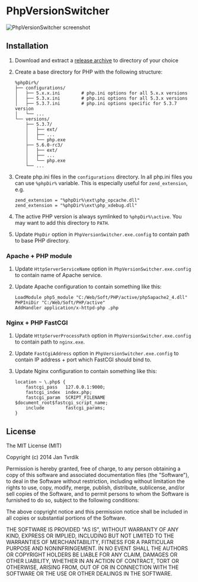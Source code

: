 # PhpVersionSwitcher

![PhpVersionSwitcher screenshot](http://skladka.merxes.cz/img/phpversionswitcher.png?v=2)


## Installation

1. Download and extract a [release archive](https://github.com/JanTvrdik/PhpVersionSwitcher/releases) to directory of your choice

2. Create a base directory for PHP with the following structure:
	```
	%phpDir%/
	├── configurations/
	│   ├── 5.x.x.ini        # php.ini options for all 5.x.x versions
	│   ├── 5.3.x.ini        # php.ini options for all 5.3.x versions
	│   ├── 5.3.7.ini        # php.ini options specific for 5.3.7 version
	│   └── ...
	└── versions/
	    ├── 5.3.7/
	    │   ├── ext/
	    │   ├── ...
	    │   └── php.exe
	    ├── 5.6.0-rc3/
	    │   ├── ext/
	    │   ├── ...
	    │   └── php.exe
	    └── ...
	```

3. Create php.ini files in the `configurations` directory. In all php.ini files you can use `%phpDir%` variable. This is especially useful for `zend_extension`, e.g.
	```
	zend_extension = "%phpDir%\ext\php_opcache.dll"
	zend_extension = "%phpDir%\ext\php_xdebug.dll"
	```

4. The active PHP version is always symlinked to `%phpDir%\active`. You may want to add this directory to `PATH`.

5. Update `PhpDir` option in `PhpVersionSwitcher.exe.config` to contain path to base PHP directory.


### Apache + PHP module

1. Update `HttpServerServiceName` option in `PhpVersionSwitcher.exe.config` to contain name of Apache service.

2. Update Apache configuration to contain something like this:
	```
	LoadModule php5_module "C:/Web/Soft/PHP/active/php5apache2_4.dll"
	PHPIniDir "C:/Web/Soft/PHP/active"
	AddHandler application/x-httpd-php .php
	```

### Nginx + PHP FastCGI

1. Update `HttpServerProcessPath` option in `PhpVersionSwitcher.exe.config` to contain path to `nginx.exe`.

2. Update `FastCgiAddress` option in `PhpVersionSwitcher.exe.config` to contain IP address + port which FastCGI should bind to.

3. Update Nginx configuration to contain something like this:
	```
	location ~ \.php$ {
		fastcgi_pass   127.0.0.1:9000;
		fastcgi_index  index.php;
		fastcgi_param  SCRIPT_FILENAME  $document_root$fastcgi_script_name;
		include        fastcgi_params;
	}
	```


## License

The MIT License (MIT)

Copyright (c) 2014 Jan Tvrdík

Permission is hereby granted, free of charge, to any person obtaining a copy
 of this software and associated documentation files (the "Software"), to deal
 in the Software without restriction, including without limitation the rights
 to use, copy, modify, merge, publish, distribute, sublicense, and/or sell
 copies of the Software, and to permit persons to whom the Software is
 furnished to do so, subject to the following conditions:

The above copyright notice and this permission notice shall be included in
 all copies or substantial portions of the Software.

THE SOFTWARE IS PROVIDED "AS IS", WITHOUT WARRANTY OF ANY KIND, EXPRESS OR
 IMPLIED, INCLUDING BUT NOT LIMITED TO THE WARRANTIES OF MERCHANTABILITY,
 FITNESS FOR A PARTICULAR PURPOSE AND NONINFRINGEMENT. IN NO EVENT SHALL THE
 AUTHORS OR COPYRIGHT HOLDERS BE LIABLE FOR ANY CLAIM, DAMAGES OR OTHER
 LIABILITY, WHETHER IN AN ACTION OF CONTRACT, TORT OR OTHERWISE, ARISING FROM,
 OUT OF OR IN CONNECTION WITH THE SOFTWARE OR THE USE OR OTHER DEALINGS IN
 THE SOFTWARE.
